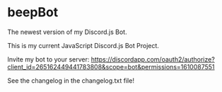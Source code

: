 # beepBot
The newest version of my Discord.js Bot.

This is my current JavaScript Discord.js Bot Project.

Invite my bot to your server: 
https://discordapp.com/oauth2/authorize?client_id=265162449441783808&scope=bot&permissions=1610087551

See the changelog in the changelog.txt file!
